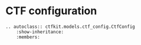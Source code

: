 # CTF configuration

```{eval-rst}
.. autoclass:: ctfkit.models.ctf_config.CtfConfig
    :show-inheritance:
    :members:
```
